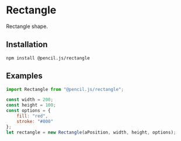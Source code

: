 # Rectangle

Rectangle shape.


## Installation

    npm install @pencil.js/rectangle


## Examples

```js
import Rectangle from "@pencil.js/rectangle";

const width = 200;
const height = 100;
const options = {
    fill: "red",
    stroke: "#000"
};
let rectangle = new Rectangle(aPosition, width, height, options);
```
